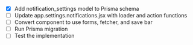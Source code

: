 - [x] Add notification_settings model to Prisma schema
- [ ] Update app.settings.notifications.jsx with loader and action functions
- [ ] Convert component to use forms, fetcher, and save bar
- [ ] Run Prisma migration
- [ ] Test the implementation
